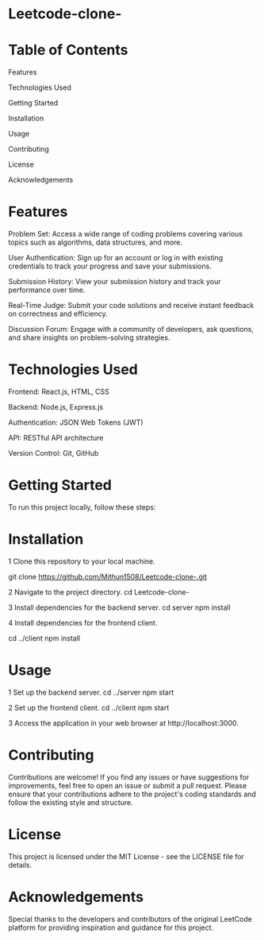 # Leetcode-clone-

# Table of Contents
Features

Technologies Used

Getting Started

Installation

Usage

Contributing

License

Acknowledgements

# Features
Problem Set: Access a wide range of coding problems covering various topics such as algorithms, data structures, and more.

User Authentication: Sign up for an account or log in with existing credentials to track your progress and save your submissions.

Submission History: View your submission history and track your performance over time.

Real-Time Judge: Submit your code solutions and receive instant feedback on correctness and efficiency.

Discussion Forum: Engage with a community of developers, ask questions, and share insights on problem-solving strategies.

# Technologies Used
Frontend: React.js, HTML, CSS

Backend: Node.js, Express.js

Authentication: JSON Web Tokens (JWT)

API: RESTful API architecture

Version Control: Git, GitHub

# Getting Started
To run this project locally, follow these steps:

# Installation
1 Clone this repository to your local machine.

git clone https://github.com/Mithun1508/Leetcode-clone-.git

2 Navigate to the project directory.
cd Leetcode-clone-

3 Install dependencies for the backend server.
cd server
npm install

4 Install dependencies for the frontend client.

cd ../client
npm install

# Usage

1 Set up the backend server.
cd ../server
npm start

2 Set up the frontend client.
cd ../client
npm start

3 Access the application in your web browser at http://localhost:3000.

# Contributing
Contributions are welcome! If you find any issues or have suggestions for improvements, feel free to open an issue or submit a pull request. Please ensure that your contributions adhere to the project's coding standards and follow the existing style and structure.

# License
This project is licensed under the MIT License - see the LICENSE file for details.

# Acknowledgements
Special thanks to the developers and contributors of the original LeetCode platform for providing inspiration and guidance for this project.
